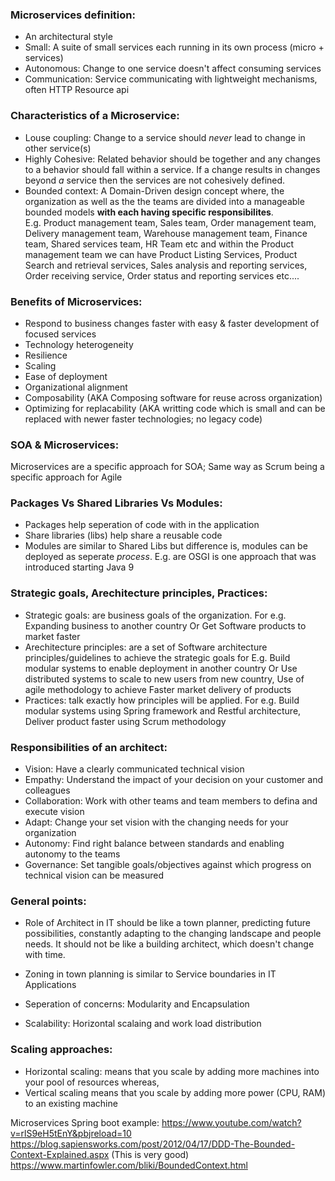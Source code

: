 ### Microservices definition:
- An architectural style
- Small: A suite of small services each running in its own process (micro + services)
- Autonomous: Change to one service doesn't affect consuming services
- Communication: Service communicating with lightweight mechanisms, often HTTP Resource api

### Characteristics of a Microservice:
- Louse coupling: Change to a service should _never_ lead to change in other service(s)
- Highly Cohesive: Related behavior should be together and any changes to a behavior should fall within a service. If a change results in changes beyond _a_ service then the services are not cohesively defined.
- Bounded context: A Domain-Driven design concept where, the organization as well as the the teams are divided into a manageable bounded models **with each having specific responsibilites**.   
E.g. Product management team, Sales team, Order management team, Delivery management team, Warehouse management team, Finance team, Shared services team, HR Team etc and within the Product management team we can have Product Listing Services, Product Search and retrieval services, Sales analysis and reporting services, Order receiving service, Order status and reporting services etc....

### Benefits of Microservices:
- Respond to business changes faster with easy & faster development of focused services
- Technology heterogeneity
- Resilience
- Scaling
- Ease of deployment
- Organizational alignment
- Composability (AKA Composing software for reuse across organization)
- Optimizing for replacability (AKA writting code which is small and can be replaced with newer faster technologies; no legacy code)

### SOA & Microservices:
 Microservices are a specific approach for SOA; Same way as Scrum being a specific approach for Agile
 
### Packages Vs Shared Libraries Vs Modules:
- Packages help seperation of code with in the application
- Share libraries (libs) help share a reusable code
- Modules are similar to Shared Libs but difference is, modules can be deployed as seperate *process*. E.g. are OSGI is one approach that was introduced starting Java 9

### Strategic goals, Arechitecture principles, Practices:
- Strategic goals: are business goals of the organization. For e.g. Expanding business to another country Or Get Software products to market faster
- Arechitecture principles: are a set of Software architecture principles/guidelines to achieve the strategic goals for E.g. Build modular systems to enable deployment in another country Or Use distributed systems to scale to new users from new country, Use of agile methodology to achieve Faster market delivery of products
- Practices: talk exactly how principles will be applied. For e.g. Build modular systems using Spring framework and Restful architecture, Deliver product faster using Scrum methodology

### Responsibilities of an architect:
- Vision: Have a clearly communicated technical vision
- Empathy: Understand the impact of your decision on your customer and colleagues
- Collaboration: Work with other teams and team members to defina and execute vision
- Adapt: Change your set vision with the changing needs for your organization
- Autonomy: Find right balance between standards and enabling autonomy to the teams
- Governance: Set tangible goals/objectives against which progress on technical vision can be measured

### General points:
- Role of Architect in IT should be like a town planner, predicting future possibilities, constantly adapting to the changing landscape and people needs. It should not be like a building architect, which doesn't change with time.
- Zoning in town planning is similar to Service boundaries in IT Applications

- Seperation of concerns: Modularity and Encapsulation
- Scalability: Horizontal scalaing and work load distribution

### Scaling approaches:
- Horizontal scaling: means that you scale by adding more machines into your pool of resources whereas,
- Vertical scaling means that you scale by adding more power (CPU, RAM) to an existing machine


Microservices Spring boot example: 
https://www.youtube.com/watch?v=rlS9eH5tEnY&pbjreload=10
https://blog.sapiensworks.com/post/2012/04/17/DDD-The-Bounded-Context-Explained.aspx (This is very good)
https://www.martinfowler.com/bliki/BoundedContext.html
